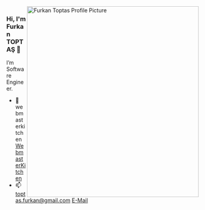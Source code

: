 <img align="right" src="https://miro.medium.com/fit/c/1360/1360/1*SAgPTVPcNDE4QaFSqqp-9w.png" alt="Furkan Toptas Profile Picture" width=450px height=500px/>

### Hi, I'm Furkan TOPTAŞ 👋

I’m Software Engineer. 


- 💬  webmasterkitchen [WebmasterKitchen](https://webmaster.kitchen/author/furkantoptas/)
- 📫  toptas.furkan@gmail.com [E-Mail](toptas.furkan@gmail.com)

